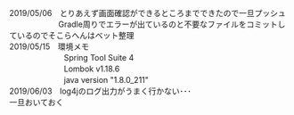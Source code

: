 2019/05/06　とりあえず画面確認ができるところまでできたので一旦プッシュ  
　　　　　　 Gradle周りでエラーが出ているのと不要なファイルをコミットしているのでそこらへんはベット整理  
2019/05/15　環境メモ  
　　　　　　　Spring Tool Suite 4   
　　　　　　　Lombok v1.18.6   
　　　　　　　java version "1.8.0_211"  
2019/06/03　log4jのログ出力がうまく行かない･･･  
            一旦おいておく
